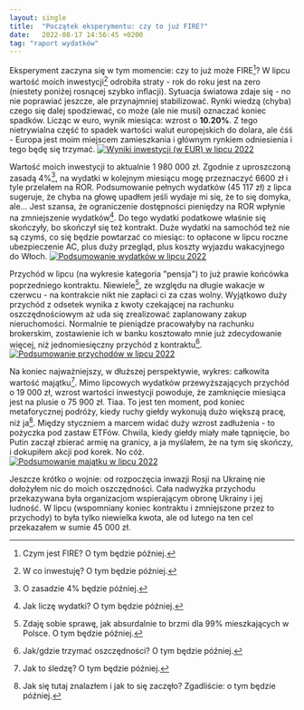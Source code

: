 ```yaml
---
layout: single
title:  "Początek eksperymentu: czy to już FIRE?"
date:   2022-08-17 14:56:45 +0200
tag: "raport wydatków"
---
```

Eksperyment zaczyna się w tym momencie: czy to już może FIRE[^2]? W lipcu wartość moich inwestycji[^8] odrobiła straty - rok do roku jest na zero (niestety poniżej rosnącej szybko inflacji). Sytuacja światowa zdaje się - no nie poprawiać jeszcze, ale przynajmniej stabilizować. Rynki wiedzą (chyba) czego się dalej spodziewać, co może (ale nie musi) oznaczać koniec spadków. Licząc w euro, wynik miesiąca: wzrost o **10.20%**. Z tego nietrywialna część to spadek wartości walut europejskich do dolara, ale ćśś - Europa jest moim miejscem zamieszkania i głównym rynkiem odniesienia i tego będę się trzymać.
[![Wyniki inwestycji (w EUR) w lipcu 2022](/assets/2022-08-17/wyniki-inwestycji-lipiec-2022.png)](/assets/2022-08-17/wyniki-inwestycji-lipiec-2022.png)

Wartość moich inwestycji to aktualnie 1 980 000 zł. Zgodnie z uproszczoną zasadą 4%[^1], na wydatki w kolejnym miesiącu mogę przeznaczyć 6600 zł i tyle przelałem na ROR. Podsumowanie pełnych wydatków (45 117 zł) z lipca sugeruje, że chyba na głowę upadłem jeśli wydaje mi się, że to się domyka, ale... Jest szansa, że ograniczenie dostępności pieniędzy na ROR wpłynie na zmniejszenie wydatków[^3]. Do tego wydatki podatkowe właśnie się skończyły, bo skończył się też kontrakt. Duże wydatki na samochód też nie są czymś, co się będzie powtarzać co miesiąc: to opłacone w lipcu roczne ubezpieczenie AC, plus duży przegląd, plus koszty wyjazdu wakacyjnego do Włoch.
[![Podsumowanie wydatków w lipcu 2022](/assets/2022-08-17/wydatki-lipiec-2022.png)](/assets/2022-08-17/wydatki-lipiec-2022.png)

Przychód w lipcu (na wykresie kategoria "pensja") to już prawie końcówka poprzedniego kontraktu. Niewiele[^4], ze względu na długie wakacje w czerwcu - na kontrakcie nikt nie zapłaci ci za czas wolny. Wyjątkowo duży przychód z odsetek wynika z kwoty czekającej na rachunku oszczędnościowym aż uda się zrealizować zaplanowany zakup nieruchomości. Normalnie te pieniądze pracowałyby na rachunku brokerskim, zostawienie ich w banku kosztowało mnie już zdecydowanie więcej, niż jednomiesięczny przychód z kontraktu[^5].
[![Podsumowanie przychodów w lipcu 2022](/assets/2022-08-17/przychody-lipiec-2022.png)](/assets/2022-08-17/przychody-lipiec-2022.png)

Na koniec najważniejszy, w dłuższej perspektywie, wykres: całkowita wartość majątku[^6]. Mimo lipcowych wydatków przewyższających przychód o 19 000 zł, wzrost wartości inwestycji powoduje, że zamknięcie miesiąca jest na plusie o 75 900 zł. Tiaa. To jest ten moment, pod koniec metaforycznej podróży, kiedy ruchy giełdy wykonują dużo większą pracę, niż ja[^7]. Między styczniem a marcem widać duży wzrost zadłużenia - to pożyczka pod zastaw ETFów. Chwila, kiedy giełdy miały małe tąpnięcie, bo Putin zaczął zbierać armię na granicy, a ja myślałem, że na tym się skończy, i dokupiłem akcji pod korek. No cóż.
[![Podsumowanie majątku w lipcu 2022](/assets/2022-08-17/całkowity-majątek-lipiec-2022.png)](/assets/2022-08-17/całkowity-majątek-lipiec-2022.png)

Jeszcze krótko o wojnie: od rozpoczęcia inwazji Rosji na Ukrainę nie dołożyłem nic do moich oszczędności. Cała nadwyżka przychodu przekazywana była organizacjom wspierającym obronę Ukrainy i jej ludność. W lipcu (wspomniany koniec kontraktu i zmniejszone przez to przychody) to była tylko niewielka kwota, ale od lutego na ten cel przekazałem w sumie 45 000 zł.

[^1]: O zasadzie 4% będzie później.
[^2]: Czym jest FIRE? O tym będzie później.
[^3]: Jak liczę wydatki? O tym będzie później.
[^4]: Zdaję sobie sprawę, jak absurdalnie to brzmi dla 99% mieszkających w Polsce. O tym będzie później.
[^5]: Jak/gdzie trzymać oszczędności? O tym będzie później.
[^6]: Jak to śledzę? O tym będzie później.
[^7]: Jak się tutaj znalazłem i jak to się zaczęło? Zgadliście: o tym będzie później.
[^8]: W co inwestuję? O tym będzie później.
